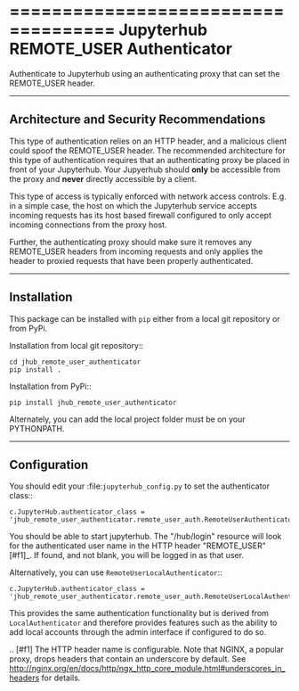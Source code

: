 ====================================
Jupyterhub REMOTE_USER Authenticator
====================================

Authenticate to Jupyterhub using an authenticating proxy that can set
the REMOTE_USER header.

-----------------------------------------
Architecture and Security Recommendations
-----------------------------------------

This type of authentication relies on an HTTP header, and a malicious
client could spoof the REMOTE_USER header.  The recommended architecture for this
type of authentication requires that an authenticating proxy be placed in front
of your Jupyterhub.  Your Jupyerhub should **only** be accessible from the proxy
and **never** directly accessible by a client.  

This type of access is typically enforced with network access controls.  E.g. in
a simple case, the host on which the Jupyterhub service accepts incoming requests
has its host based firewall configured to only accept incoming connections from
the proxy host.

Further, the authenticating proxy should make sure it removes any REMOTE_USER
headers from incoming requests and only applies the header to proxied requests
that have been properly authenticated.

------------
Installation
------------

This package can be installed with `pip` either from a local git repository or from PyPi.

Installation from local git repository::

    cd jhub_remote_user_authenticator
    pip install .

Installation from PyPi::

    pip install jhub_remote_user_authenticator

Alternately, you can add the local project folder must be on your PYTHONPATH.

-------------
Configuration
-------------

You should edit your :file:`jupyterhub_config.py` to set the authenticator 
class::

    c.JupyterHub.authenticator_class = 'jhub_remote_user_authenticator.remote_user_auth.RemoteUserAuthenticator'

You should be able to start jupyterhub.  The "/hub/login" resource
will look for the authenticated user name in the HTTP header "REMOTE_USER" [#f1]_.
If found, and not blank, you will be logged in as that user.

Alternatively, you can use `RemoteUserLocalAuthenticator`::

    c.JupyterHub.authenticator_class = 'jhub_remote_user_authenticator.remote_user_auth.RemoteUserLocalAuthenticator'

This provides the same authentication functionality but is derived from
`LocalAuthenticator` and therefore provides features such as the ability
to add local accounts through the admin interface if configured to do so.

.. [#f1] The HTTP header name is configurable.  Note that NGINX, a popular
   proxy, drops headers that contain an underscore by default. See
   http://nginx.org/en/docs/http/ngx_http_core_module.html#underscores_in_headers
   for details.

